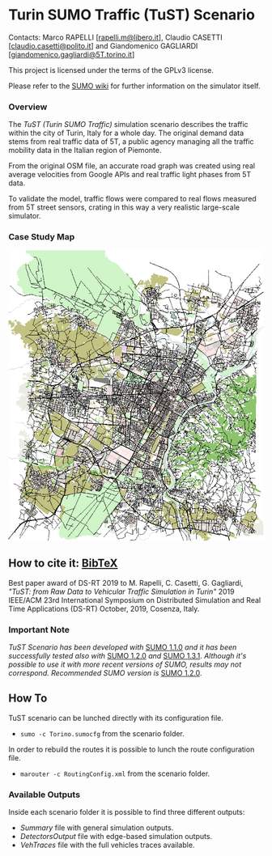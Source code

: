 # Turin SUMO Traffic (TuST) Scenario

Contacts: Marco RAPELLI [rapelli.m@libero.it], Claudio CASETTI [claudio.casetti@polito.it] and Giandomenico GAGLIARDI [giandomenico.gagliardi@5T.torino.it]

This project is licensed under the terms of the GPLv3 license.

Please refer to the [SUMO wiki](http://sumo.dlr.de/wiki/Simulation_of_Urban_MObility_-_Wiki) for further information on the simulator itself.

### Overview

The _TuST (Turin SUMO Traffic)_ simulation scenario describes the traffic within the city of Turin, Italy for a whole day. The original demand data stems from real traffic data of 5T, a public agency managing all the traffic mobility data in the Italian region of Piemonte.

From the original OSM file, an accurate road graph was created using real average velocities from Google APIs and real traffic light phases from 5T data.

To validate the model, traffic flows were compared to real flows measured from 5T street sensors, crating in this way a very realistic large-scale simulator.

### Case Study Map

![Case Study Map](Map.png)

## How to cite it: [BibTeX](cite.bib)

Best paper award of DS-RT 2019 to M. Rapelli, C. Casetti, G. Gagliardi,
*"TuST: from Raw Data to Vehicular Traffic Simulation in Turin"*
2019 IEEE/ACM 23rd International Symposium on Distributed Simulation and Real Time Applications (DS-RT)
October, 2019, Cosenza, Italy.

### Important Note

_TuST Scenario has been developed with_ [SUMO 1.1.0](https://github.com/eclipse/sumo/tree/v1_1_0) _and it has been successfully tested also with_ [SUMO 1.2.0](https://github.com/eclipse/sumo/tree/v1_2_0) _and_ [SUMO 1.3.1](https://github.com/eclipse/sumo/tree/v1_3_1). _Although it's possible to use it with more recent versions of SUMO, results may not correspond._
_Recommended SUMO version is_ [SUMO 1.2.0](https://github.com/eclipse/sumo/tree/v1_2_0).

## How To

TuST scenario can be lunched directly with its configuration file.

* `sumo -c Torino.sumocfg` from the scenario folder.

In order to rebuild the routes it is possible to lunch the route configuration file.

* `marouter -c RoutingConfig.xml` from the scenario folder.

### Available Outputs

Inside each scenario folder it is possible to find three different outputs:

* _Summary_ file with general simulation outputs.
* _DetectorsOutput_ file with edge-based simulation outputs.
* _VehTraces_ file with the full vehicles traces available.

